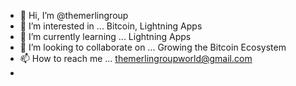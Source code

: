- 👋 Hi, I’m @themerlingroup
- 👀 I’m interested in ... Bitcoin, Lightning Apps
- 🌱 I’m currently learning ... Lightning Apps  
- 💞️ I’m looking to collaborate on ... Growing the Bitcoin Ecosystem
- 📫 How to reach me ... themerlingroupworld@gmail.com
- 

<!---
themerlingroup/themerlingroup is a ✨ special ✨ repository because its `README.md` (this file) appears on your GitHub profile.
You can click the Preview link to take a look at your changes.
--->
